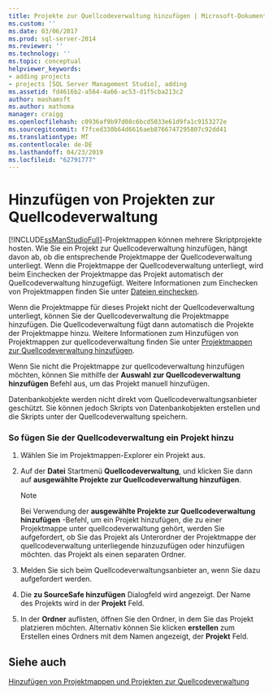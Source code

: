 ```yaml
---
title: Projekte zur Quellcodeverwaltung hinzufügen | Microsoft-Dokumentation
ms.custom: ''
ms.date: 03/06/2017
ms.prod: sql-server-2014
ms.reviewer: ''
ms.technology: ''
ms.topic: conceptual
helpviewer_keywords:
- adding projects
- projects [SQL Server Management Studio], adding
ms.assetid: fd4616b2-a564-4a66-ac53-d1f5cba213c2
author: mashamsft
ms.author: mathoma
manager: craigg
ms.openlocfilehash: c0936af9b97d08c6bcd5033e61d9fa1c9153272e
ms.sourcegitcommit: f7fced330b64d6616aeb8766747295807c92dd41
ms.translationtype: MT
ms.contentlocale: de-DE
ms.lasthandoff: 04/23/2019
ms.locfileid: "62791777"
---
```

# <a name="add-projects-to-source-control"></a>Hinzufügen von Projekten zur Quellcodeverwaltung
  [!INCLUDE[ssManStudioFull](../includes/ssmanstudiofull-md.md)]-Projektmappen können mehrere Skriptprojekte hosten. Wie Sie ein Projekt zur Quellcodeverwaltung hinzufügen, hängt davon ab, ob die entsprechende Projektmappe der Quellcodeverwaltung unterliegt. Wenn die Projektmappe der Quellcodeverwaltung unterliegt, wird beim Einchecken der Projektmappe das Projekt automatisch der Quellcodeverwaltung hinzugefügt. Weitere Informationen zum Einchecken von Projektmappen finden Sie unter [Dateien einchecken](../../2014/database-engine/check-in-files.md).  
  
 Wenn die Projektmappe für dieses Projekt nicht der Quellcodeverwaltung unterliegt, können Sie der Quellcodeverwaltung die Projektmappe hinzufügen. Die Quellcodeverwaltung fügt dann automatisch die Projekte der Projektmappe hinzu. Weitere Informationen zum Hinzufügen von Projektmappen zur quellcodeverwaltung finden Sie unter [Projektmappen zur Quellcodeverwaltung hinzufügen](../../2014/database-engine/add-solutions-to-source-control.md).  
  
 Wenn Sie nicht die Projektmappe zur quellcodeverwaltung hinzufügen möchten, können Sie mithilfe der **Auswahl zur Quellcodeverwaltung hinzufügen** Befehl aus, um das Projekt manuell hinzufügen.  
  
 Datenbankobjekte werden nicht direkt vom Quellcodeverwaltungsanbieter geschützt. Sie können jedoch Skripts von Datenbankobjekten erstellen und die Skripts unter der Quellcodeverwaltung speichern.  
  
### <a name="to-add-a-project-to-source-control"></a>So fügen Sie der Quellcodeverwaltung ein Projekt hinzu  
  
1.  Wählen Sie im Projektmappen-Explorer ein Projekt aus.  
  
2.  Auf der **Datei** Startmenü **Quellcodeverwaltung**, und klicken Sie dann auf **ausgewählte Projekte zur Quellcodeverwaltung hinzufügen**.  
  
    > [!NOTE]  
    >  Bei Verwendung der **ausgewählte Projekte zur Quellcodeverwaltung hinzufügen** -Befehl, um ein Projekt hinzufügen, die zu einer Projektmappe unter quellcodeverwaltung gehört, werden Sie aufgefordert, ob Sie das Projekt als Unterordner der Projektmappe der quellcodeverwaltung unterliegende hinzuzufügen oder hinzufügen möchten. das Projekt als einen separaten Ordner.  
  
3.  Melden Sie sich beim Quellcodeverwaltungsanbieter an, wenn Sie dazu aufgefordert werden.  
  
4.  Die **zu SourceSafe hinzufügen** Dialogfeld wird angezeigt. Der Name des Projekts wird in der **Projekt** Feld.  
  
5.  In der **Ordner** auflisten, öffnen Sie den Ordner, in dem Sie das Projekt platzieren möchten. Alternativ können Sie klicken **erstellen** zum Erstellen eines Ordners mit dem Namen angezeigt, der **Projekt** Feld.  
  
## <a name="see-also"></a>Siehe auch  
 [Hinzufügen von Projektmappen und Projekten zur Quellcodeverwaltung](../../2014/database-engine/add-solutions-and-projects-to-source-control.md)  
  
  

